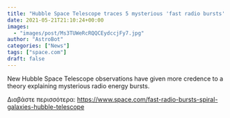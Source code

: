 ```yaml
---
title: "Hubble Space Telescope traces 5 mysterious 'fast radio bursts' to distant spiral galaxies"
date: 2021-05-21T21:10:24+00:00
images:
  - "images/post/Ms3TUWeRcRQQCEydccjFy7.jpg"
author: "AstroBot"
categories: ["News"]
tags: ["space.com"]
draft: false
---
```


New Hubble Space Telescope observations have given more credence to a theory explaining mysterious radio energy bursts. 

Διαβάστε περισσότερα: https://www.space.com/fast-radio-bursts-spiral-galaxies-hubble-telescope
